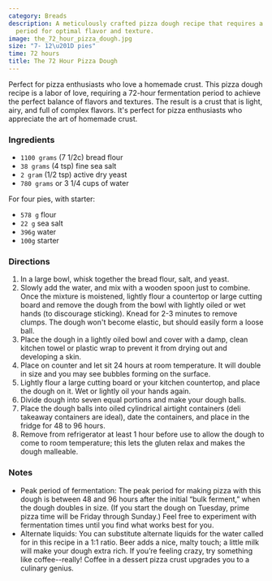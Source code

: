 ```yaml
---
category: Breads
description: A meticulously crafted pizza dough recipe that requires a 72-hour fermentation
  period for optimal flavor and texture.
image: the_72_hour_pizza_dough.jpg
size: "7- 12\u201D pies"
time: 72 hours
title: The 72 Hour Pizza Dough
---
```


Perfect for pizza enthusiasts who love a homemade crust. This pizza dough recipe is a labor of love, requiring a 72-hour fermentation period to achieve the perfect balance of flavors and textures. The result is a crust that is light, airy, and full of complex flavors. It's perfect for pizza enthusiasts who appreciate the art of homemade crust.

### Ingredients

* `1100 grams` (7 1/2c) bread flour
* `38 grams` (4 tsp) fine sea salt
* `2 gram` (1/2 tsp) active dry yeast
* `780 grams` or 3 1/4 cups of water

For four pies, with starter:

* `578 g` flour
* `22 g` sea salt
* `396g` water
* `100g` starter

### Directions

1. In a large bowl, whisk together the bread flour, salt, and yeast.
2. Slowly add the water, and mix with a wooden spoon just to combine. Once the mixture is moistened, lightly flour a countertop or large cutting board and remove the dough from the bowl with lightly oiled or wet hands (to discourage sticking). Knead for 2-3 minutes to remove clumps. The dough won't become elastic, but should easily form a loose ball.
3. Place the dough in a lightly oiled bowl and cover with a damp, clean kitchen towel or plastic wrap to prevent it from drying out and developing a skin.
4. Place on counter and let sit 24 hours at room temperature. It will double in size and you may see bubbles forming on the surface.
5. Lightly flour a large cutting board or your kitchen countertop, and place the dough on it. Wet or lightly oil your hands again.
6. Divide dough into seven equal portions and make your dough balls.
7. Place the dough balls into oiled cylindrical airtight containers (deli takeaway containers are ideal), date the containers, and place in the fridge for 48 to 96 hours.
8. Remove from refrigerator at least 1 hour before use to allow the dough to come to room temperature; this lets the gluten relax and makes the dough malleable.

### Notes

* Peak period of fermentation: The peak period for making pizza with this dough is between 48 and 96 hours after the initial “bulk ferment,” when the dough doubles in size. (If you start the dough on Tuesday, prime pizza time will be Friday through Sunday.) Feel free to experiment with fermentation times until you find what works best for you.
* Alternate liquids: You can substitute alternate liquids for the water called for in this recipe in a 1:1 ratio. Beer adds a nice, malty touch; a little milk will make your dough extra rich. If you’re feeling crazy, try something like coffee--really! Coffee in a dessert pizza crust upgrades you to a culinary genius.
